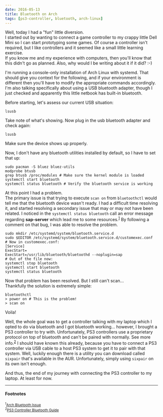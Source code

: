 ```yaml
---
date: 2016-05-13
title: Bluetooth on Arch
tags: [ps3-controller, bluetooth, arch-linux]
---
```


Well, today I had a "fun" little diversion.<br/>
I started out by wanting to connect a game controller to my crappy little Dell Mini so I can start prototyping some games.
Of course a controller isn't required, but I like controllers and it seemed like a small little learning exercise.<br/>
If you know me and my experience with computers, then you'll know that this didn't go as planned.  Also, why would I be writing about it if it did? :-)

I'm running a console-only installation of Arch Linux with systemd.  That should give you context for the following, and if your environment is different then you'll have to modify the appropriate commands accordingly.  I'm also talking specifically about using a USB bluetooth adapter, though I just checked and apparently this little netbook has built-in bluetooth.

Before starting, let's assess our current USB situation:

    lsusb

Take note of what's showing.
Now plug in the usb bluetooth adapter and check again:

    lsusb

Make sure the device shows up properly.

Now, I don't have any bluetooth utilities installed by default, so I have to set that up:

    sudo pacman -S bluez bluez-utils
    modprobe btusb
    grep btusb /proc/modules # Make sure the kernel module is loaded
    systemctl start bluetooth
    systemctl status bluetooth # Verify the bluetooth service is working

At this point I had a problem.<br/>
The primary issue is that trying to execute `scan on` from `bluetoothctl` would tell me that the bluetooth device wasn't ready.  I had a difficult time resolving it, and started resolving a secondary issue that may or may not have been related.  I noticed in the `systemctl status bluetooth` call an error message regarding **sap-server** which lead me to some resources.<sup><a href="#2016-05-13_ref1">1</a></sup>
By following a comment on that bug, I was able to resolve the problem.

    sudo mkdir /etc/systemd/system/bluetooth.service.d
    sudo $EDITOR /etc/systemd/system/bluetooth.service.d/customexec.conf
    # Now in customexec.conf:
    [Service]
    ExecStart=
    ExecStart=/usr/lib/bluetooth/bluetoothd --noplugin=sap
    # Out of the file now:
    systemctl stop bluetooth
    systemctl start bluetooth
    systemctl status bluetooth

Now that problem has been resolved.  But I still can't scan...<br/>
Thankfully the solution is extremely simple:

    bluetoothctl
    > power on # This is the problem!
    > scan on

Voila!

Well, the whole goal was to get a controller talking with my laptop which I opted to do via bluetooth and I got bluetooth working... however, I brought a PS3 controller to try with.  Unfortunately, PS3 controllers use a proprietary protocol on top of bluetooth and can't be paired with normally. See more info.<sup><a href="#2016-05-13_ref2">2</a></sup>  I should have known this already, because you have to connect a PS3 controller via USB cable to a host PS3 system to get it to pair with that system.  Well, luckily enough there is a utility you can download called `sixpair` that's available in the AUR.  Unfortunately, simply using `sixpair` on its own isn't enough.

And thus, the end of my journey with connecting the PS3 controller to my laptop.  At least for now.

----

#### Footnotes
<sub><sup id="2016-05-13_ref1">1</sup><a href="https://bugs.archlinux.org/task/41247">Arch Bluetooth Issue</a></sub><br/>
<sub><sup id="2016-05-13_ref2">2</sup><a href="http://www.pabr.org/sixlinux/sixlinux.en.html">PS3 Controller Bluetooth Guide</a></sub><br/>
